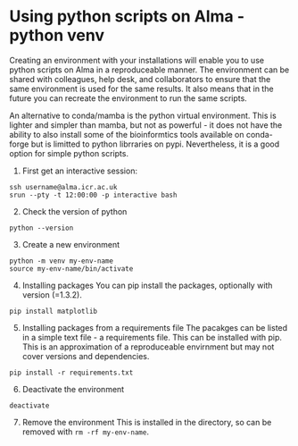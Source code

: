 # Using python scripts on Alma - python venv

Creating an environment with your installations will enable you to use python scripts on Alma in a reproduceable manner. The environment can be shared with colleagues, help desk, and collaborators to ensure that the same environment is used for the same results. It also means that in the future you can recreate the environment to run the same scripts.

An alternative to conda/mamba is the python virtual environment. This is lighter and simpler than mamba, but not as powerful - it does not have the ability to also install some of the bioinformtics tools available on conda-forge but is limitted to python librraries on pypi. Nevertheless, it is a good option for simple python scripts.

1. First get an interactive session:
```
ssh username@alma.icr.ac.uk
srun --pty -t 12:00:00 -p interactive bash
```

2. Check the version of python
```shell
python --version
```

3. Create a new environment
```shell
python -m venv my-env-name
source my-env-name/bin/activate
```

4. Installing packages
You can pip install the packages, optionally with version (=1.3.2).
```shell
pip install matplotlib
```

5. Installing packages from a requirements file
The pacakges can be listed in a simple text file - a requirements file. This can be installed with pip. This is an approximation of a reproduceable envirnment but may not cover versions and dependencies.
```shell
pip install -r requirements.txt
```

6. Deactivate the environment
```shell
deactivate
```

7. Remove the environment
This is installed in the directory, so can be removed with `rm -rf my-env-name`. 

